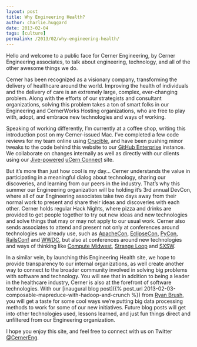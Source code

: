 ```yaml
---
layout: post
title: Why Engineering Health?
author: charlie.huggard
date: 2013-02-04
tags: [culture]
permalink: /2013/02/why-engineering-health/
---
```


Hello and welcome to a public face for Cerner Engineering, by Cerner Engineering associates, to talk about engineering, technology, and all of the other awesome things we do.

Cerner has been recognized as a visionary company, transforming the delivery of healthcare around the world. Improving the health of individuals and the delivery of care is an extremely large, complex, ever-changing problem. Along with the efforts of our strategists and consultant organizations, solving this problem takes a ton of smart folks in our Engineering and CernerWorks Hosting organizations, who are free to play with, adopt, and embrace new technologies and ways of working.

Speaking of working differently, I’m currently at a coffee shop, writing this introduction post on my Cerner-issued Mac. I’ve completed a few code reviews for my team online using [Crucible](http://www.atlassian.com/software/crucible), and have been pushing minor tweaks to the code behind this website to our [GitHub Enterprise](https://enterprise.github.com/) instance. We collaborate on changes internally as well as directly with our clients using our [Jive-powered](http://www.jivesoftware.com/resources/customer-case-studies/cerner/) [uCern Connect](https://connect.ucern.com) site.

But it’s more than just how cool is my day... Cerner understands the value in participating in a meaningful dialog about technology, sharing our discoveries, and learning from our peers in the industry. That’s why this summer our Engineering organization will be holding it’s 3rd annual DevCon, where all of our Engineering associates take two days away from their normal work to present and share their ideas and discoveries with each other. Cerner holds regular Hack Nights, where pizza and drinks are provided to get people together to try out new ideas and new technologies and solve things that may or may not apply to our usual work. Cerner also sends associates to attend and present not only at conferences around technologies we already use, such as [ApacheCon](http://na.apachecon.com/), [EclipseCon](http://www.eclipsecon.org/), [PyCon](https://us.pycon.org), [RailsConf](http://railsconf.com/) and [WWDC](https://developer.apple.com/wwdc/), but also at conferences around new technologies and ways of thinking like [Compute Midwest](http://www.computemidwest.com/), [Strange Loop](https://thestrangeloop.com/) and [SXSW](http://sxsw.com/interactive).

In a similar vein, by launching this Engineering Health site, we hope to provide transparency to our internal organizations, as well create another way to connect to the broader community involved in solving big problems with software and technology. You will see that in addition to being a leader in the healthcare industry, Cerner is also at the forefront of software technologies. With our [inaugural blog post]({% post_url 2013-02-03-composable-mapreduce-with-hadoop-and-crunch %}) from [Ryan Brush](/engineers/ryan-brush/), you will get a taste for some cool ways we’re putting big data processing methods to work for some of our new initiatives. Future blog posts will get into other technologies used, lessons learned, and just fun things direct and unfiltered from our Engineering organization. 

I hope you enjoy this site, and feel free to connect with us on Twitter [@CernerEng](https://twitter.com/cernereng).
